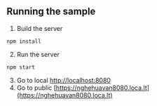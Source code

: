 ## Running the sample 

1. Build the server

~~~
npm install
~~~

2. Run the server

~~~
npm start
~~~

3. Go to local [http://localhost:8080](http://localhost:8080)
4. Go to public [https://nghehuavan8080.loca.lt](https://nghehuavan8080.loca.lt)



